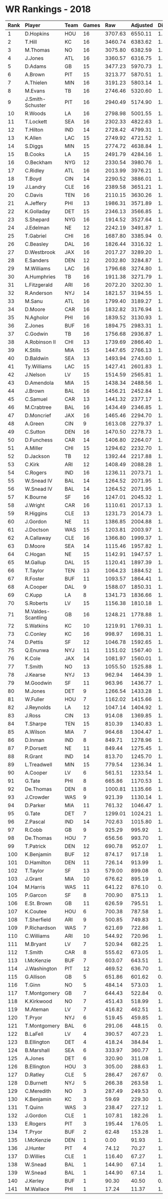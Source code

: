 # WR Rankings - 2018

| Rank | Player             | Team | Games | Raw     | Adjusted | Difficulty | Avg/Game | Typical | Consistency    | Trend    |
| :----| :------------------| :----| :-----| :-------| :--------| :----------| :--------| :-------| :--------------| :--------|
| 1    | D.Hopkins          | HOU  | 16    | 3707.63 | 6550.11  | 1.008      | 409.38   | 437.84  | 10/1/5         | +77.6%   |
| 2    | T.Hill             | KC   | 16    | 3460.74 | 6383.62  | 1.002      | 398.98   | 428.40  | 10/1/5         | +143.6%  |
| 3    | M.Thomas           | NO   | 16    | 3075.80 | 6382.59  | 1.012      | 398.91   | 411.81  | 8/1/7          | +140.1%  |
| 4    | J.Jones            | ATL  | 16    | 3360.57 | 6316.75  | 1.009      | 394.80   | 404.18  | 6/3/7          | +77.0%   |
| 5    | D.Adams            | GB   | 15    | 3477.23 | 5970.73  | 1.007      | 398.05   | 391.85  | 7/3/5          | +54.7%   |
| 6    | A.Brown            | PIT  | 15    | 3213.77 | 5870.51  | 1.013      | 391.37   | 386.13  | 8/2/5          | +91.2%   |
| 7    | A.Thielen          | MIN  | 16    | 3191.23 | 5803.14  | 1.018      | 362.70   | 397.33  | 9/1/6          | +99.7%   |
| 8    | M.Evans            | TB   | 16    | 2746.46 | 5320.60  | 1.010      | 332.54   | 332.80  | 6/1/9          | +90.0%   |
| 9    | J.Smith-Schuster   | PIT  | 16    | 2940.49 | 5174.90  | 1.015      | 323.43   | 320.92  | 9/0/7          | +97.6%   |
| 10   | R.Woods            | LA   | 16    | 2798.98 | 5001.55  | 1.013      | 312.60   | 310.60  | 8/1/7          | +81.4%   |
| 11   | T.Lockett          | SEA  | 16    | 2302.33 | 4822.63  | 1.015      | 301.41   | 339.42  | 11/1/4         | +66.4%   |
| 12   | T.Hilton           | IND  | 14    | 2728.42 | 4799.31  | 1.012      | 342.81   | 330.08  | 7/1/6          | +98.1%   |
| 13   | K.Allen            | LAC  | 15    | 2749.92 | 4721.52  | 1.015      | 314.77   | 287.12  | 7/2/6          | +70.6%   |
| 14   | S.Diggs            | MIN  | 15    | 2774.72 | 4638.84  | 1.007      | 309.26   | 298.19  | 8/0/7          | +140.2%  |
| 15   | B.Cooks            | LA   | 15    | 2491.79 | 4284.16  | 1.012      | 285.61   | 263.23  | 5/2/8          | +85.6%   |
| 16   | O.Beckham          | NYG  | 12    | 2330.54 | 3980.76  | 1.008      | 331.73   | 352.54  | 6/1/5          | INACTIVE |
| 17   | C.Ridley           | ATL  | 16    | 2013.99 | 3976.21  | 1.008      | 248.51   | 263.08  | 10/0/6         | +218.2%  |
| 18   | T.Boyd             | CIN  | 14    | 2290.52 | 3886.01  | 1.028      | 277.57   | 278.14  | 7/1/6          | +136.9%  |
| 19   | J.Landry           | CLE  | 16    | 2389.58 | 3651.21  | 1.009      | 228.20   | 251.45  | 9/1/6          | +165.3%  |
| 20   | C.Davis            | TEN  | 16    | 2110.15 | 3630.26  | 1.008      | 226.89   | 227.54  | 10/0/6         | +161.3%  |
| 21   | A.Jeffery          | PHI  | 13    | 1986.31 | 3571.89  | 1.011      | 274.76   | 268.15  | 7/0/6          | +160.3%  |
| 22   | K.Golladay         | DET  | 15    | 2346.13 | 3566.85  | 1.016      | 237.79   | 222.90  | 5/1/9          | +143.5%  |
| 23   | S.Shepard          | NYG  | 16    | 1914.52 | 3527.64  | 1.012      | 220.48   | 243.81  | 10/1/5         | +121.3%  |
| 24   | J.Edelman          | NE   | 12    | 2242.19 | 3491.87  | 1.011      | 290.99   | 302.60  | 5/4/3          | +51.2%   |
| 25   | T.Gabriel          | CHI  | 16    | 1687.80 | 3385.94  | 0.999      | 211.62   | 211.09  | 7/2/7          | +99.6%   |
| 26   | C.Beasley          | DAL  | 16    | 1826.44 | 3316.32  | 1.014      | 207.27   | 194.25  | 9/2/5          | +237.5%  |
| 27   | D.Westbrook        | JAX  | 16    | 2017.27 | 3289.20  | 1.011      | 205.58   | 201.07  | 8/1/7          | +153.3%  |
| 28   | E.Sanders          | DEN  | 12    | 2032.80 | 3284.87  | 1.014      | 273.74   | 293.93  | 6/2/4          | INACTIVE |
| 29   | M.Williams         | LAC  | 16    | 1796.68 | 3274.80  | 1.015      | 204.67   | 216.85  | 11/0/5         | +218.6%  |
| 30   | A.Humphries        | TB   | 16    | 1911.38 | 3271.79  | 1.016      | 204.49   | 219.18  | 10/1/5         | +136.2%  |
| 31   | L.Fitzgerald       | ARI  | 16    | 2072.20 | 3202.30  | 1.015      | 200.14   | 202.11  | 10/1/5         | +93.3%   |
| 32   | R.Anderson         | NYJ  | 14    | 1821.57 | 3194.55  | 1.008      | 228.18   | 249.10  | 10/0/4         | +219.5%  |
| 33   | M.Sanu             | ATL  | 16    | 1799.40 | 3189.27  | 1.004      | 199.33   | 191.56  | 7/3/6          | +89.0%   |
| 34   | D.Moore            | CAR  | 16    | 1832.82 | 3176.94  | 1.009      | 198.56   | 173.36  | 7/1/8          | +230.0%  |
| 35   | N.Agholor          | PHI  | 16    | 1839.52 | 3130.93  | 1.011      | 195.68   | 201.15  | 9/1/6          | +192.6%  |
| 36   | Z.Jones            | BUF  | 16    | 1894.75 | 2983.31  | 1.015      | 186.46   | 181.67  | 9/1/6          | +228.9%  |
| 37   | C.Godwin           | TB   | 16    | 1756.68 | 2936.87  | 1.020      | 183.55   | 187.13  | 9/1/6          | +197.5%  |
| 38   | A.Robinson II      | CHI  | 13    | 1739.69 | 2866.40  | 1.016      | 220.49   | 207.84  | 7/0/6          | +153.5%  |
| 39   | K.Stills           | MIA  | 15    | 1447.65 | 2766.13  | 1.006      | 184.41   | 176.68  | 11/0/4         | +308.0%  |
| 40   | D.Baldwin          | SEA  | 13    | 1493.94 | 2743.60  | 1.010      | 211.05   | 188.95  | 6/1/6          | +213.6%  |
| 41   | Ty.Williams        | LAC  | 15    | 1427.41 | 2601.83  | 1.020      | 173.46   | 146.81  | 7/1/7          | +179.7%  |
| 42   | J.Nelson           | LV   | 15    | 1514.59 | 2565.81  | 1.020      | 171.05   | 151.91  | 7/0/8          | +437.2%  |
| 43   | D.Amendola         | MIA  | 15    | 1438.34 | 2488.56  | 1.011      | 165.90   | 157.87  | 7/3/5          | +129.2%  |
| 44   | J.Brown            | BAL  | 16    | 1456.21 | 2452.84  | 1.018      | 153.30   | 160.04  | 9/1/6          | +248.1%  |
| 45   | C.Samuel           | CAR  | 13    | 1441.32 | 2377.17  | 1.012      | 182.86   | 174.20  | 4/1/8          | +129.3%  |
| 46   | M.Crabtree         | BAL  | 16    | 1434.49 | 2346.85  | 1.014      | 146.68   | 156.28  | 10/0/6         | +182.1%  |
| 47   | D.Moncrief         | JAX  | 16    | 1465.46 | 2294.70  | 1.016      | 143.42   | 141.97  | 7/2/7          | +224.6%  |
| 48   | A.Green            | CIN  | 9     | 1613.08 | 2279.37  | 1.025      | 253.26   | 240.42  | 4/1/4          | INACTIVE |
| 49   | C.Sutton           | DEN  | 16    | 1470.50 | 2278.73  | 1.016      | 142.42   | 129.32  | 5/3/8          | +95.4%   |
| 50   | D.Funchess         | CAR  | 14    | 1406.80 | 2264.07  | 1.016      | 161.72   | 182.40  | 8/0/6          | +231.1%  |
| 51   | A.Miller           | CHI  | 15    | 1294.62 | 2232.70  | 1.006      | 148.85   | 158.62  | 8/2/5          | +186.0%  |
| 52   | D.Jackson          | TB   | 12    | 1392.44 | 2217.88  | 1.005      | 184.82   | 183.90  | 5/1/6          | +109.0%  |
| 53   | C.Kirk             | ARI  | 12    | 1408.49 | 2088.28  | 1.006      | 174.02   | 192.58  | 6/1/5          | INACTIVE |
| 54   | C.Rogers           | IND  | 16    | 1236.11 | 2073.71  | 1.014      | 129.61   | 146.96  | 9/2/5          | +329.6%  |
| 55   | W.Snead IV         | BAL  | 14    | 1264.52 | 2071.95  | 1.012      | 148.00   | 156.96  | 5/1/9          | +108.3%  |
| 56   | W.Snead IV         | BAL  | 14    | 1264.52 | 2071.95  | 1.012      | 148.00   | 156.96  | 5/1/9          | +108.3%  |
| 57   | K.Bourne           | SF   | 16    | 1247.01 | 2045.32  | 1.003      | 127.83   | 139.31  | 8/1/7          | +246.0%  |
| 58   | J.Wright           | CAR  | 16    | 1110.61 | 2017.13  | 1.019      | 126.07   | 120.10  | 9/0/7          | +207.1%  |
| 59   | R.Higgins          | CLE  | 13    | 1231.73 | 2014.73  | 1.013      | 154.98   | 147.02  | 7/1/5          | +146.8%  |
| 60   | J.Gordon           | NE   | 11    | 1386.85 | 2004.88  | 1.016      | 182.26   | 184.32  | 6/1/5          | +116.3%  |
| 61   | J.Doctson          | WAS  | 15    | 1203.81 | 2003.97  | 1.004      | 133.60   | 129.42  | 5/0/10         | +141.7%  |
| 62   | A.Callaway         | CLE  | 16    | 1366.80 | 1999.37  | 1.008      | 124.96   | 133.36  | 8/1/7          | +287.3%  |
| 63   | D.Moore            | SEA  | 14    | 1115.46 | 1957.82  | 1.018      | 139.84   | 126.74  | 8/1/5          | +500.3%  |
| 64   | C.Hogan            | NE   | 15    | 1142.91 | 1947.57  | 1.009      | 129.84   | 127.60  | 7/1/7          | +354.1%  |
| 65   | M.Gallup           | DAL  | 15    | 1120.41 | 1897.39  | 1.012      | 126.49   | 121.19  | 8/1/6          | +229.0%  |
| 66   | T.Taylor           | TEN  | 13    | 1064.23 | 1884.52  | 1.004      | 144.96   | 140.21  | 6/1/6          | +260.7%  |
| 67   | R.Foster           | BUF  | 11    | 1093.57 | 1864.41  | 1.011      | 169.49   | 170.03  | 6/0/5          | +550.1%  |
| 68   | A.Cooper           | DAL  | 9     | 1588.07 | 1850.31  | 1.015      | 205.59   | 173.77  | 8/0/7          | +404.4%  |
| 69   | C.Kupp             | LA   | 8     | 1341.73 | 1836.66  | 1.005      | 229.58   | 269.25  | 5/0/3          | INACTIVE |
| 70   | S.Roberts          | LV   | 15    | 1156.38 | 1810.18  | 1.014      | 120.68   | 121.82  | 7/1/7          | +181.0%  |
| 71   | M.Valdes-Scantling | GB   | 16    | 1248.21 | 1778.88  | 1.007      | 111.18   | 121.88  | 9/0/7          | +522.9%  |
| 72   | S.Watkins          | KC   | 10    | 1219.91 | 1769.31  | 1.005      | 176.93   | 167.14  | 6/0/4          | INACTIVE |
| 73   | C.Conley           | KC   | 16    | 998.97  | 1698.31  | 1.001      | 106.14   | 101.73  | 9/2/5          | +315.2%  |
| 74   | D.Pettis           | SF   | 12    | 1046.78 | 1592.65  | 1.013      | 132.72   | 113.67  | 5/2/5          | +526.4%  |
| 75   | Q.Enunwa           | NYJ  | 11    | 1151.02 | 1567.40  | 1.012      | 142.49   | 138.06  | 6/0/5          | INACTIVE |
| 76   | K.Cole             | JAX  | 14    | 1081.97 | 1560.01  | 1.018      | 111.43   | 107.13  | 7/0/7          | +330.8%  |
| 77   | T.Smith            | NO   | 13    | 1055.50 | 1525.88  | 1.019      | 117.38   | 84.92   | 7/1/5          | +1070.8% |
| 78   | J.Kearse           | NYJ  | 13    | 962.94  | 1464.39  | 1.007      | 112.65   | 92.45   | 6/0/7          | +312.9%  |
| 79   | M.Goodwin          | SF   | 11    | 963.96  | 1436.77  | 1.010      | 130.62   | 123.62  | 7/0/4          | +407.9%  |
| 80   | M.Jones            | DET  | 9     | 1266.54 | 1433.28  | 1.012      | 159.25   | 138.94  | 4/1/4          | INACTIVE |
| 81   | W.Fuller           | HOU  | 7     | 1162.02 | 1415.66  | 1.010      | 202.24   | 195.73  | 3/1/3          | INACTIVE |
| 82   | J.Reynolds         | LA   | 12    | 1047.14 | 1404.92  | 1.010      | 117.08   | 133.38  | 7/1/4          | +427.0%  |
| 83   | J.Ross             | CIN  | 13    | 914.08  | 1369.85  | 1.012      | 105.37   | 98.61   | 5/2/6          | +190.3%  |
| 84   | T.Sharpe           | TEN  | 15    | 810.39  | 1340.83  | 1.010      | 89.39    | 88.93   | 9/0/6          | +682.7%  |
| 85   | A.Wilson           | MIA  | 7     | 964.68  | 1304.47  | 1.016      | 186.35   | 158.01  | 4/0/3          | INACTIVE |
| 86   | D.Inman            | IND  | 8     | 849.71  | 1278.96  | 1.014      | 159.87   | 162.08  | 3/0/5          | +140.1%  |
| 87   | P.Dorsett          | NE   | 11    | 849.44  | 1275.45  | 1.001      | 115.95   | 120.60  | 6/1/4          | +309.5%  |
| 88   | R.Grant            | IND  | 14    | 813.70  | 1245.70  | 1.012      | 88.98    | 98.76   | 9/0/5          | +353.5%  |
| 89   | L.Treadwell        | MIN  | 15    | 779.54  | 1236.34  | 1.006      | 82.42    | 75.33   | 6/0/9          | +150.4%  |
| 90   | A.Cooper           | LV   | 6     | 561.51  | 1233.54  | 1.015      | 205.59   | 173.77  | 8/0/7          | +404.4%  |
| 91   | G.Tate             | PHI  | 8     | 665.86  | 1170.53  | 1.009      | 146.32   | 139.93  | 8/1/6          | +185.9%  |
| 92   | De.Thomas          | DEN  | 8     | 1000.81 | 1135.66  | 1.015      | 141.96   | 141.86  | 8/0/7          | +137.1%  |
| 93   | J.Crowder          | WAS  | 9     | 921.39  | 1130.14  | 1.012      | 125.57   | 134.32  | 5/0/4          | +115.1%  |
| 94   | D.Parker           | MIA  | 11    | 761.32  | 1046.47  | 1.011      | 95.13    | 87.55   | 7/0/4          | +633.9%  |
| 95   | G.Tate             | DET  | 7     | 1299.01 | 1024.21  | 1.009      | 146.32   | 139.93  | 8/1/6          | +185.9%  |
| 96   | Z.Pascal           | IND  | 14    | 702.63  | 1015.80  | 1.030      | 72.56    | 76.03   | 10/0/4         | +742.6%  |
| 97   | R.Cobb             | GB   | 9     | 925.29  | 995.92   | 1.011      | 110.66   | 100.95  | 5/1/3          | +70.5%   |
| 98   | De.Thomas          | HOU  | 7     | 656.56  | 993.70   | 1.015      | 141.96   | 141.86  | 8/0/7          | +137.1%  |
| 99   | T.Patrick          | DEN  | 12    | 690.78  | 952.07   | 1.009      | 79.34    | 78.08   | 7/0/5          | +874.3%  |
| 100  | K.Benjamin         | BUF  | 12    | 874.17  | 917.18   | 1.010      | 76.43    | 82.15   | 7/2/6          | +142.6%  |
| 101  | D.Hamilton         | DEN  | 11    | 726.14  | 913.99   | 1.015      | 83.09    | 87.26   | 6/1/4          | +2220.0% |
| 102  | T.Taylor           | SF   | 13    | 579.00  | 899.08   | 0.993      | 69.16    | 47.91   | 7/0/6          | +254.0%  |
| 103  | J.Grant            | MIA  | 10    | 676.62  | 895.19   | 1.006      | 89.52    | 80.88   | 5/0/5          | INACTIVE |
| 104  | M.Harris           | WAS  | 11    | 641.22  | 876.10   | 0.996      | 79.65    | 61.55   | 5/1/5          | +383.9%  |
| 105  | P.Garcon           | SF   | 8     | 700.90  | 875.13   | 1.007      | 109.39   | 116.23  | 3/0/5          | INACTIVE |
| 106  | E.St. Brown        | GB   | 11    | 626.59  | 795.51   | 1.004      | 72.32    | 85.99   | 8/0/3          | +282.9%  |
| 107  | K.Coutee           | HOU  | 6     | 700.38  | 787.58   | 1.001      | 131.26   | 132.52  | 3/0/3          | INACTIVE |
| 108  | T.Sherfield        | ARI  | 9     | 500.85  | 749.83   | 1.016      | 83.31    | 80.29   | 5/1/3          | +798.7%  |
| 109  | P.Richardson       | WAS  | 7     | 621.69  | 722.86   | 1.007      | 103.27   | 104.07  | 4/0/3          | INACTIVE |
| 110  | C.Williams         | ARI  | 10    | 544.92  | 720.96   | 1.008      | 72.10    | 59.29   | 5/1/4          | +384.9%  |
| 111  | M.Bryant           | LV   | 7     | 520.94  | 682.25   | 1.006      | 97.46    | 102.67  | 5/0/2          | INACTIVE |
| 112  | T.Smith            | CAR  | 8     | 555.62  | 673.05   | 1.008      | 84.13    | 109.40  | 5/0/3          | +419.0%  |
| 113  | I.McKenzie         | BUF  | 7     | 603.07  | 643.51   | 1.012      | 91.93    | 101.71  | 4/0/4          | +490.2%  |
| 114  | J.Washington       | PIT  | 12    | 469.52  | 636.70   | 1.025      | 53.06    | 46.10   | 5/1/6          | +343.9%  |
| 115  | G.Allison          | GB   | 5     | 651.86  | 601.62   | 0.997      | 120.32   | 131.83  | 2/1/2          | INACTIVE |
| 116  | T.Ginn             | NO   | 5     | 484.14  | 573.03   | 1.011      | 114.61   | 132.89  | 2/1/2          | N/A      |
| 117  | T.Montgomery       | GB   | 7     | 644.43  | 522.84   | 0.996      | 74.69    | 74.60   | 7/0/6          | +330.9%  |
| 118  | K.Kirkwood         | NO   | 7     | 451.43  | 518.99   | 1.033      | 74.14    | 69.54   | 2/1/4          | +46.2%   |
| 119  | M.Ateman           | LV   | 7     | 416.82  | 462.51   | 1.013      | 66.07    | 59.33   | 3/0/4          | +376.0%  |
| 120  | T.Pryor            | NYJ  | 6     | 519.45  | 459.85   | 1.010      | 76.64    | 86.69   | 4/1/3          | INACTIVE |
| 121  | T.Montgomery       | BAL  | 6     | 291.06  | 448.15   | 0.996      | 74.69    | 74.60   | 7/0/6          | +330.9%  |
| 122  | B.LaFell           | LV   | 4     | 390.57  | 407.23   | 1.006      | 101.81   | 118.31  | 2/0/2          | INACTIVE |
| 123  | B.Ellington        | DET  | 4     | 418.24  | 384.84   | 1.006      | 96.21    | 91.39   | 3/0/4          | INACTIVE |
| 124  | B.Marshall         | SEA  | 6     | 333.97  | 360.77   | 1.024      | 60.13    | 57.59   | 3/0/3          | INACTIVE |
| 125  | A.Jones            | DET  | 6     | 320.90  | 311.08   | 1.010      | 51.85    | 64.49   | 4/0/2          | +493.9%  |
| 126  | B.Ellington        | HOU  | 3     | 305.00  | 288.63   | 1.006      | 96.21    | 91.39   | 3/0/4          | INACTIVE |
| 127  | D.Ratley           | CLE  | 5     | 286.47  | 267.67   | 0.998      | 53.53    | 40.14   | 2/1/2          | INACTIVE |
| 128  | D.Burnett          | NYJ  | 5     | 266.38  | 263.58   | 1.003      | 52.72    | 58.22   | 3/0/2          | N/A      |
| 129  | C.Meredith         | NO   | 3     | 287.49  | 249.53   | 0.995      | 83.18    | 83.18   | 2/0/1          | INACTIVE |
| 130  | K.Benjamin         | KC   | 3     | 59.69   | 229.30   | 1.010      | 76.43    | 82.15   | 7/2/6          | +142.6%  |
| 131  | T.Quinn            | WAS  | 3     | 238.47  | 227.12   | 1.015      | 75.71    | 75.71   | 1/0/2          | INACTIVE |
| 132  | J.Gordon           | CLE  | 1     | 107.81  | 182.26   | 1.016      | 182.26   | 184.32  | 6/1/5          | +116.3%  |
| 133  | E.Rogers           | PIT  | 3     | 195.44  | 176.05   | 1.020      | 58.68    | 58.68   | 2/0/1          | N/A      |
| 134  | T.Pryor            | BUF  | 2     | 62.48   | 153.28   | 1.010      | 76.64    | 86.69   | 4/1/3          | INACTIVE |
| 135  | I.McKenzie         | DEN  | 1     | 0.00    | 91.93    | 1.012      | 91.93    | 101.71  | 4/0/4          | +490.2%  |
| 136  | J.Hunter           | PIT  | 4     | 74.12   | 70.27    | 1.008      | 17.57    | 23.21   | 3/0/1          | INACTIVE |
| 137  | D.Willies          | CLE  | 1     | 116.40  | 67.27    | 1.030      | 67.27    | 67.27   | 0/1/0          | INACTIVE |
| 138  | W.Snead            | BAL  | 1     | 144.90  | 67.14    | 1.012      | 67.14    | 67.14   | None/None/None | None     |
| 139  | W.Snead            | BAL  | 1     | 144.90  | 67.14    | 1.012      | 67.14    | 67.14   | None/None/None | None     |
| 140  | J.Kerley           | BUF  | 1     | 90.30   | 40.50    | 0.975      | 40.50    | 40.50   | 0/1/0          | INACTIVE |
| 141  | M.Wallace          | PHI  | 1     | 17.24   | 11.37    | 1.050      | 11.37    | 11.37   | 0/1/0          | INACTIVE |

